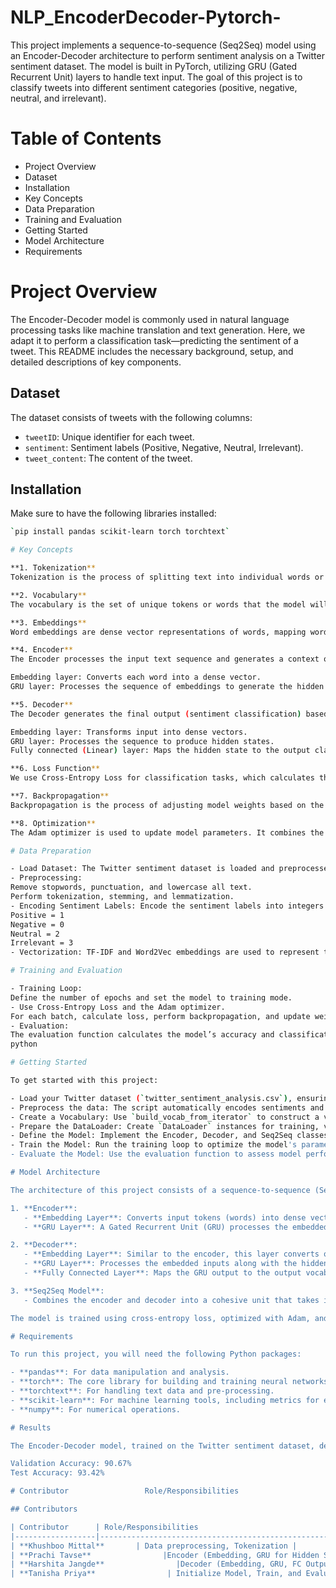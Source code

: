 # NLP_EncoderDecoder-Pytorch-
This project implements a sequence-to-sequence (Seq2Seq) model using an Encoder-Decoder architecture to perform sentiment analysis on a Twitter sentiment dataset. The model is built in PyTorch, utilizing GRU (Gated Recurrent Unit) layers to handle text input. The goal of this project is to classify tweets into different sentiment categories (positive, negative, neutral, and irrelevant).

# Table of Contents

- Project Overview
- Dataset
- Installation
- Key Concepts
- Data Preparation
- Training and Evaluation
- Getting Started 
- Model Architecture
- Requirements

# Project Overview

The Encoder-Decoder model is commonly used in natural language processing tasks like machine translation and text generation. Here, we adapt it to perform a classification task—predicting the sentiment of a tweet. This README includes the necessary background, setup, and detailed descriptions of key components.

## Dataset
The dataset consists of tweets with the following columns:
- `tweetID`: Unique identifier for each tweet.
- `sentiment`: Sentiment labels (Positive, Negative, Neutral, Irrelevant).
- `tweet_content`: The content of the tweet.

## Installation
Make sure to have the following libraries installed:
```bash
`pip install pandas scikit-learn torch torchtext`

# Key Concepts

**1. Tokenization**
Tokenization is the process of splitting text into individual words or tokens. Tokenization allows us to represent each word as an input to the model. Here, we use the "basic_english" tokenizer from PyTorch.

**2. Vocabulary**
The vocabulary is the set of unique tokens or words that the model will recognize. We build our vocabulary using the tokenized dataset, and it includes special tokens for unknown words ("<unk>") and padding ("<pad>") to handle varying sentence lengths.

**3. Embeddings**
Word embeddings are dense vector representations of words, mapping words into a continuous vector space where similar words have similar embeddings. This project uses embeddings in both the Encoder and Decoder models to represent input text in a form that the model can process effectively.

**4. Encoder**
The Encoder processes the input text sequence and generates a context or hidden state that represents the entire input. This hidden state is then passed to the Decoder. In this project, the Encoder uses:

Embedding layer: Converts each word into a dense vector.
GRU layer: Processes the sequence of embeddings to generate the hidden state.

**5. Decoder**
The Decoder generates the final output (sentiment classification) based on the hidden state provided by the Encoder. The Decoder also has:

Embedding layer: Transforms input into dense vectors.
GRU layer: Processes the sequence to produce hidden states.
Fully connected (Linear) layer: Maps the hidden state to the output classes.

**6. Loss Function**
We use Cross-Entropy Loss for classification tasks, which calculates the difference between the predicted class probabilities and the actual labels.

**7. Backpropagation**
Backpropagation is the process of adjusting model weights based on the error between predicted and actual values. Gradients are calculated using the chain rule and are used to update weights to minimize the loss function.

**8. Optimization**
The Adam optimizer is used to update model parameters. It combines the advantages of both momentum and adaptive learning rates for efficient training.

# Data Preparation

- Load Dataset: The Twitter sentiment dataset is loaded and preprocessed.
- Preprocessing:
Remove stopwords, punctuation, and lowercase all text.
Perform tokenization, stemming, and lemmatization.
- Encoding Sentiment Labels: Encode the sentiment labels into integers:
Positive = 1
Negative = 0
Neutral = 2
Irrelevant = 3
- Vectorization: TF-IDF and Word2Vec embeddings are used to represent the text for training.

# Training and Evaluation

- Training Loop:
Define the number of epochs and set the model to training mode.
- Use Cross-Entropy Loss and the Adam optimizer.
For each batch, calculate loss, perform backpropagation, and update weights.
- Evaluation:
The evaluation function calculates the model’s accuracy and classification report on the validation and test sets.
python

# Getting Started

To get started with this project:

- Load your Twitter dataset (`twitter_sentiment_analysis.csv`), ensuring it contains columns such as `tweetID`, `sentiment`, and `tweet_content`.
- Preprocess the data: The script automatically encodes sentiments and tokenizes the tweet content using a basic English tokenizer.
- Create a Vocabulary: Use `build_vocab_from_iterator` to construct a vocabulary from the tokenized tweets, handling unknown tokens appropriately.
- Prepare the DataLoader: Create `DataLoader` instances for training, validation, and test datasets to facilitate batching during training.
- Define the Model: Implement the Encoder, Decoder, and Seq2Seq classes for the sentiment analysis model.
- Train the Model: Run the training loop to optimize the model's parameters using the training DataLoader and monitor the loss over epochs.
- Evaluate the Model: Use the evaluation function to assess model performance on the validation and test datasets, generating accuracy metrics and classification reports.

# Model Architecture

The architecture of this project consists of a sequence-to-sequence (Seq2Seq) model, which is structured as follows:

1. **Encoder**:
   - **Embedding Layer**: Converts input tokens (words) into dense vectors of specified dimensions.
   - **GRU Layer**: A Gated Recurrent Unit (GRU) processes the embedded input sequences, capturing contextual information and producing a hidden state that summarizes the input.

2. **Decoder**:
   - **Embedding Layer**: Similar to the encoder, this layer converts output token indices (sentiment labels) into dense vectors.
   - **GRU Layer**: Processes the embedded inputs along with the hidden state from the encoder to generate predictions for each time step.
   - **Fully Connected Layer**: Maps the GRU output to the output vocabulary size, producing logits for each sentiment class.

3. **Seq2Seq Model**:
   - Combines the encoder and decoder into a cohesive unit that takes input sequences (tweets) and generates sentiment predictions.

The model is trained using cross-entropy loss, optimized with Adam, and evaluated on accuracy metrics. This architecture effectively learns to predict sentiment from input text by leveraging the relationships between tokens through their embeddings and recurrent processing.

# Requirements

To run this project, you will need the following Python packages:

- **pandas**: For data manipulation and analysis.
- **torch**: The core library for building and training neural networks (PyTorch).
- **torchtext**: For handling text data and pre-processing.
- **scikit-learn**: For machine learning tools, including metrics for evaluation.
- **numpy**: For numerical operations.

# Results

The Encoder-Decoder model, trained on the Twitter sentiment dataset, demonstrates strong performance across both the validation and test sets, indicating effective generalization and accurate sentiment classification.

Validation Accuracy: 90.67%
Test Accuracy: 93.42%

# Contributor	              Role/Responsibilities

## Contributors

| Contributor      | Role/Responsibilities                                       |
|------------------|-------------------------------------------------------------|
| **Khushboo Mittal**       | Data preprocessing, Tokenization |
| **Prachi Tavse**                |Encoder (Embedding, GRU for Hidden State Generation) |
| **Harshita Jangde**                |Decoder (Embedding, GRU, FC Output) and Seq2Seq (Encoder-Decoder Integration) |
| **Tanisha Priya**                | Initialize Model, Train, and Evaluate Accuracy with Classification Report |
